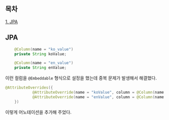 ## 목차
[1. JPA](#jpa)   

## JPA
```java
    @Column(name = "ko_value")
    private String koValue;

    @Column(name = "en_value")
    private String enValue;
```
이런 컬럼을 `@Embeddable` 형식으로 설정을 했는데 중복 문제가 발생해서 해결했다.

```java
@AttributeOverrides({
            @AttributeOverride(name = "koValue", column = @Column(name = "name_ko_value")),
            @AttributeOverride(name = "enValue", column = @Column(name = "name_en_value"))
    })
```
이렇게 어노테이션을 추가해 주었다.